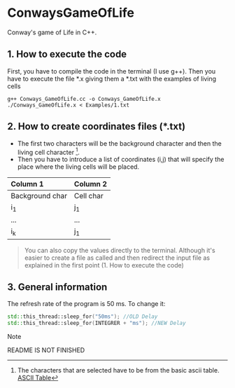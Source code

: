 # ConwaysGameOfLife
Conway's game of Life in C++.

## 1. How to execute the code

First, you have to compile the code in the terminal (I use g++). Then you have to execute the file *.x giving them a *.txt with the examples of living cells

```Shell
g++ Conways_GameOfLife.cc -o Conways_GameOfLife.x
./Conways_GameOfLife.x < Examples/1.txt
```
## 2. How to create coordinates files (*.txt)

- The first two characters will be the background character and then the living cell character [^footnote].
- Then you have to introduce a list of coordinates (i,j) that will specify the place where the living cells will be placed.
  
|Column 1| Column 2|
| :-------------  | :-------------|
| Background char | Cell char     |
| i<sub>1</sub>   | j<sub>1</sub> |
| ...             | ...           |
| i<sub>k</sub>   | j<sub>1</sub> |


> You can also copy the values ​​directly to the terminal. Although it's easier to create a file as called and then redirect the input file as explained in the first point
> (1. How to execute the code)

## 3. General information

The refresh rate of the program is 50 ms. To change it:
```C++
std::this_thread::sleep_for("50ms"); //OLD Delay
std::this_thread::sleep_for(INTEGRER + "ms"); //NEW Delay
```


> [!NOTE]
> README IS NOT FINISHED

[^footnote]: The characters that are selected have to be from the basic ascii table. [ASCII Table](https://ca.wikipedia.org/wiki/ASCII)
